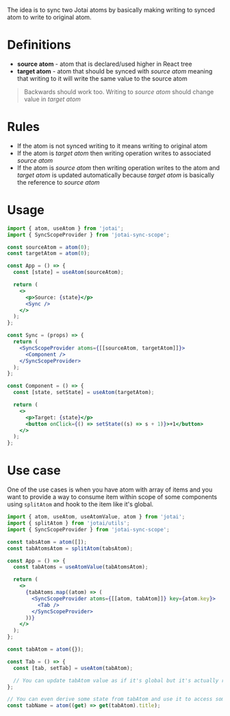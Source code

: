 The idea is to sync two Jotai atoms by basically making writing to synced atom to write to original atom.

# Definitions

- **source atom** - atom that is declared/used higher in React tree
- **target atom** - atom that should be synced with _source atom_ meaning that writing to it will write the same value to the source atom

> Backwards should work too. Writing to _source atom_ should change value in _target atom_

# Rules

- If the atom is not synced writing to it means writing to original atom
- If the atom is _target atom_ then writing operation writes to associated _source atom_
- If the atom is _source atom_ then writing operation writes to the atom and _target atom_ is updated automatically because _target atom_ is basically the reference to _source atom_

# Usage

```jsx
import { atom, useAtom } from 'jotai';
import { SyncScopeProvider } from 'jotai-sync-scope';

const sourceAtom = atom(0);
const targetAtom = atom(0);

const App = () => {
  const [state] = useAtom(sourceAtom);

  return (
    <>
      <p>Source: {state}</p>
      <Sync />
    </>
  );
};

const Sync = (props) => {
  return (
    <SyncScopeProvider atoms={[[sourceAtom, targetAtom]]}>
      <Component />
    </SyncScopeProvider>
  );
};

const Component = () => {
  const [state, setState] = useAtom(targetAtom);

  return (
    <>
      <p>Target: {state}</p>
      <button onClick={() => setState((s) => s + 1)}>+1</button>
    </>
  );
};
```

# Use case

One of the use cases is when you have atom with array of items and you want to provide a way to consume item within scope of some components using `splitAtom` and hook to the item like it's global.

```jsx
import { atom, useAtom, useAtomValue, atom } from 'jotai';
import { splitAtom } from 'jotai/utils';
import { SyncScopeProvider } from 'jotai-sync-scope';

const tabsAtom = atom([]);
const tabAtomsAtom = splitAtom(tabsAtom);

const App = () => {
  const tabAtoms = useAtomValue(tabAtomsAtom);

  return (
    <>
      {tabAtoms.map((atom) => (
        <SyncScopeProvider atoms={[[atom, tabAtom]]} key={atom.key}>
          <Tab />
        </SyncScopeProvider>
      ))}
    </>
  );
};

const tabAtom = atom({});

const Tab = () => {
  const [tab, setTab] = useAtom(tabAtom);

  // You can update tabAtom value as if it's global but it's actually relates to an item from tabsAtom.
};

// You can even derive some state from tabAtom and use it to access some part of it
const tabName = atom((get) => get(tabAtom).title);
```
